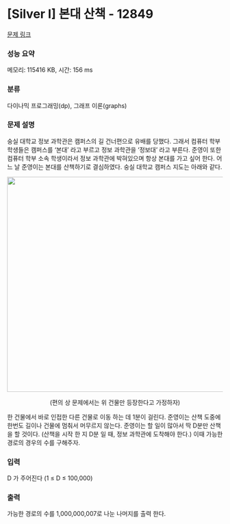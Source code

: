 # [Silver I] 본대 산책 - 12849 

[문제 링크](https://www.acmicpc.net/problem/12849) 

### 성능 요약

메모리: 115416 KB, 시간: 156 ms

### 분류

다이나믹 프로그래밍(dp), 그래프 이론(graphs)

### 문제 설명

<p>숭실 대학교 정보 과학관은  캠퍼스의 길 건너편으로 유배를 당했다. 그래서 컴퓨터 학부 학생들은 캠퍼스를 ‘본대’ 라고 부르고 정보 과학관을 ‘정보대’ 라고 부른다. 준영이 또한 컴퓨터 학부 소속 학생이라서 정보 과학관에 박혀있으며 항상 본대를 가고 싶어 한다. 어느 날 준영이는 본대를 산책하기로 결심하였다. 숭실 대학교 캠퍼스 지도는 아래와 같다.</p>

<p style="text-align: center;"><img alt="" src="https://onlinejudgeimages.s3-ap-northeast-1.amazonaws.com/problem/12849/1.png" style="height:503px; width:733px"></p>

<p style="text-align: center;">(편의 상 문제에서는 위 건물만 등장한다고 가정하자)</p>

<p>한 건물에서 바로 인접한 다른 건물로 이동 하는 데 1분이 걸린다. 준영이는 산책 도중에 한번도 길이나 건물에 멈춰서 머무르지 않는다. 준영이는 할 일이 많아서 딱 D분만 산책을 할 것이다. (산책을 시작 한 지 D분 일 때, 정보 과학관에 도착해야 한다.) 이때 가능한 경로의 경우의 수를 구해주자.</p>

### 입력 

 <p>D 가 주어진다 (1 ≤ D ≤ 100,000) </p>

### 출력 

 <p>가능한 경로의 수를 1,000,000,007로 나눈 나머지를 출력 한다.</p>

